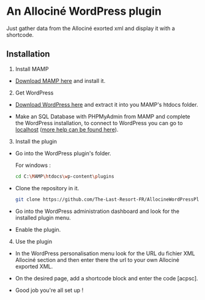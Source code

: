 # An Allociné WordPress plugin

Just gather data from the Allociné exorted xml and display it with a shortcode.

## Installation

1. Install MAMP

  - [Download MAMP here](https://www.mamp.info/en/downloads/) and install it.

2. Get WordPress

  - [Download WordPress here](https://wordpress.org/download/) and extract it into you MAMP's htdocs folder.

  - Make an SQL Database with PHPMyAdmin from MAMP and complete the WordPress installation, to connect to WordPress you can go to [localhost](http://localhost/) ([more help can be found here](https://wordpress.org/support/article/how-to-install-wordpress/)).

3. Install the plugin

  - Go into the WordPress plugin's folder.
  
    For windows :
    ```bash
    cd C:\MAMP\htdocs\wp-content\plugins
    ```

  - Clone the repository in it.

    ```bash
    git clone https://github.com/The-Last-Resort-FR/AllocineWordPressPlugin
    ```

  - Go into the WordPress administration dashboard and look for the installed plugin menu.
  
  - Enable the plugin.

4. Use the plugin

  - In the WordPress personalisation menu look for the URL du fichier XML Allociné section and then enter there the url to your own Allociné exported XML.

  - On the desired page, add a shortcode block and enter the code \[acpsc\].

  - Good job you're all set up !